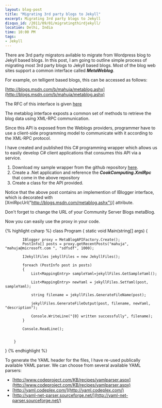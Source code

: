 ```yaml
---
layout: blog-post
title: "Migrating 3rd party blogs to Jekyll"
excerpt: Migrating 3rd party blogs to Jekyll
disqus_id: /2011/09/01/migratingthirdjekyll/
location: Delhi, India
time: 10:00 PM
tags:
- Jekyll
---
```




There are 3rd party migrators avilable to migrate from Wordpress blog to Jekyll based blogs. In this post, I am going to outline simple process of migrating most 3rd 
party blogs to Jekyll based blogs. Most of the blog web sites support a common interface called ***MetaWeblog***.

For example, on telligent based blogs, this can be accessed as follows:

[http://blogs.msdn.com/b/mahuja/metablog.ashx](http://blogs.msdn.com/b/mahuja/metablog.ashx)

The RFC of this interface is given [here](http://www.xmlrpc.com/metaWeblogApi)

The metablog interface exposts a common set of methods to retrieve the blog data using XML-RPC communication.

Since this API is exposed from the Weblogs providers, programmer have to use a client-side programming model to communicate with it according to the XML-RPC protocol.

I have created and published this C# programming wrapper which allows us to easily develop C# client applications that consumes this API via a service.

1. Download my sample wrapper from the github repository [here](https://github.com/madhur/Telligent2Jekyll).
2. Create a .Net application and reference the ***CookComputing.XmlRpc*** that come in the above repository
3. Create a class for the API provided.

Notice that the above post contains an implemention of IBlogger interface, which is decorated with \[XmlRpcUrl\("http://blogs.msdn.com/metablog.ashx"\)\] attribute. 

Don't forget to change the URL of your Community Server Blogs metaBlog.

Now you can easily use the proxy in your code.

{% highlight csharp %}
class Program
{
        static void Main(string[] args)
        {

            IBlogger proxy = MetaBlogAPIFactory.Create();
            PostInfo[] posts = proxy.getRecentPosts("mahuja", "mahuja@microsoft.com ", "sdfsdf", 1000);

            IJekyllFiles jekyllFiles = new JekyllFiles();

            foreach (PostInfo post in posts)
            {
                List<MappingEntry> sampleYaml=jekyllFiles.GetSampleYaml();

                List<MappingEntry> newYaml = jekyllFiles.SetYaml(post, sampleYaml);

                string filename = jekyllFiles.GenerateFileName(post);

                jekyllFiles.GenerateFileOutput(post, filename, newYaml, "description");

                Console.WriteLine("{0} written successfully", filename);
            }

            Console.ReadLine();


        }
}
{% endhighlight %}	

To generate the YAML header for the files, I have re-used publically available YAML parser. We can choose from several available YAML parsers:
* [http://www.codeproject.com/KB/recipes/yamlparser.aspx](http://www.codeproject.com/KB/recipes/yamlparser.aspx)
* [http://yaml.codeplex.com/](http://yaml.codeplex.com/)
* [http://yaml-net-parser.sourceforge.net/](http://yaml-net-parser.sourceforge.net/)

